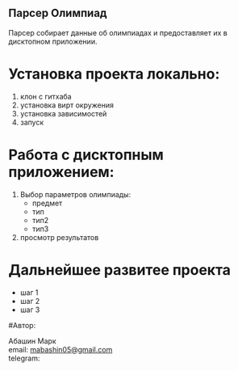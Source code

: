 ## Парсер Олимпиад

Парсер собирает данные об олимпиадах и предоставляет их в дисктопном приложении.

# Установка проекта локально:

1. клон с гитхаба 
2. установка вирт окружения
3. установка зависимостей 
4. запуск

# Работа с дисктопным приложением:
1. Выбор параметров олимпиады:
    - предмет 
    - тип
    - тип2
    - тип3
2. просмотр результатов

# Дальнейшее развитее проекта
- шаг 1
- шаг 2
- шаг 3

#Автор:

Абашин Марк<br>
email: mabashin05@gmail.com<br>
telegram: <br>
